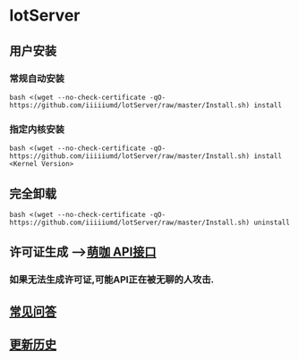 # lotServer


## 用户安装
### 常规自动安装
```
bash <(wget --no-check-certificate -qO- https://github.com/iiiiiumd/lotServer/raw/master/Install.sh) install
```

### 指定内核安装
```
bash <(wget --no-check-certificate -qO- https://github.com/iiiiiumd/lotServer/raw/master/Install.sh) install <Kernel Version>
```

## 完全卸载
```
bash <(wget --no-check-certificate -qO- https://github.com/iiiiiumd/lotServer/raw/master/Install.sh) uninstall
```

## 许可证生成 -->[萌咖 API接口](https://moeclub.org/api)  
### 如果无法生成许可证,可能API正在被无聊的人攻击.

## [常见问答](https://github.com/MoeClub/lotServer/wiki)     

## [更新历史](http://download.appexnetworks.com.cn/releaseNotes/)     

  
